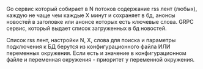 
Go сервис который собирает в N потоков содержание  rss лент (любых),
каждую не чаще чем каждые X минут и сохраняет в бд, анонсы новостей в заголовке
или анонсе которых есть ключевые слова.
GRPC сервис, который выдает список загруженных в бд новостей.

Список rss лент, настройки N, X, слова для поиска и параметры подключения к БД берутся
из конфигурационного файла ИЛИ переменных окружения. Если есть и значение в конфигурационном файле
и переменная окружения - приоритет у переменной окружения.